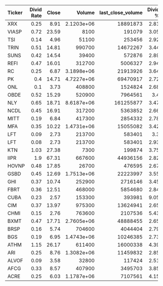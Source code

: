 | Ticker   |   Divid Rate |   Close |          Volume |   last_close_volume |   Divid % | 5_Days_pos   | above_SMA_50   |
|:---------|-------------:|--------:|----------------:|--------------------:|----------:|:-------------|:---------------|
| XRX      |         0.25 |    8.91 |      2.1203e+06 |            18891873 |      2.81 | False        | False          |
| VIASP    |         0.72 |   23.59 |   8100          |              191079 |      3.05 | True         | True           |
| TSI      |         0.14 |    4.96 |  51100          |              253456 |      2.92 | False        | False          |
| TRIN     |         0.51 |   14.81 | 990700          |            14672267 |      3.44 | True         | True           |
| SUNS     |         0.42 |   14.54 |  39400          |              572876 |      2.89 | True         | True           |
| REFI     |         0.47 |   16.01 | 312700          |             5006327 |      2.94 | True         | True           |
| RC       |         0.25 |    6.87 |      3.1898e+06 |            21913926 |      3.64 | False        | False          |
| PK       |         0.4  |   14.71 |      4.7227e+06 |            69470917 |      2.72 | False        | False          |
| ONL      |         0.1  |    3.73 | 408800          |             1524824 |      2.68 | False        | False          |
| OBDE     |         0.52 |   15.29 | 520900          |             7964561 |      3.4  | True         | True           |
| NLY      |         0.65 |   18.71 |      8.6187e+06 |           161255877 |      3.47 | False        | False          |
| NCDL     |         0.45 |   16.91 | 317200          |             5363852 |      2.66 | True         | False          |
| MITT     |         0.19 |    6.84 | 417300          |             2854332 |      2.78 | False        | False          |
| MFA      |         0.35 |   10.22 |      1.4731e+06 |            15055082 |      3.42 | False        | False          |
| LFT      |         0.09 |    2.73 | 213700          |              583401 |      3.3  | False        | True           |
| LFT      |         0.08 |    2.73 | 213700          |              583401 |      2.93 | False        | True           |
| KTN      |         1.03 |   27.38 |   7300          |              199874 |      3.75 | True         | True           |
| IIPR     |         1.9  |   67.31 | 667600          |            44936156 |      2.82 | False        | False          |
| HOVNP    |         0.48 |   17.85 |  26700          |              476595 |      2.67 | True         | True           |
| GSBD     |         0.45 |   12.69 |      1.7513e+06 |            22223997 |      3.55 | False        | False          |
| GHI      |         0.37 |   10.74 | 252900          |             2716146 |      3.45 | True         | False          |
| FBRT     |         0.36 |   12.51 | 468000          |             5854680 |      2.84 | False        | False          |
| CUBA     |         0.23 |    2.57 | 153300          |              393981 |      9.05 | True         | True           |
| CIM      |         0.37 |   13.97 | 975300          |            13624941 |      2.65 | False        | False          |
| CHMI     |         0.15 |    2.76 | 763600          |             2107536 |      5.43 | True         | False          |
| BXMT     |         0.47 |   17.71 |      2.7605e+06 |            48888455 |      2.65 | False        | False          |
| BRSP     |         0.16 |    5.74 | 704600          |             4044404 |      2.79 | False        | False          |
| BGS      |         0.19 |    6.95 |      1.4743e+06 |            10246385 |      2.73 | False        | False          |
| ATHM     |         1.15 |   26.17 | 611400          |            16000338 |      4.39 | False        | False          |
| ARI      |         0.25 |    8.76 |      1.3082e+06 |            11459832 |      2.85 | False        | False          |
| ALVOF    |         0.09 |    3.58 |  32800          |              117424 |      2.51 | True         | True           |
| AFCG     |         0.33 |    8.57 | 407900          |             3495703 |      3.85 | False        | False          |
| ACRE     |         0.25 |    6.03 |      1.1787e+06 |             7107561 |      4.15 | False        | False          |